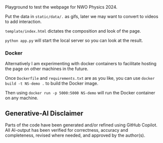 Playground to test the webpage for NWO Physics 2024.

Put the data in `static/data/.` as gifs, later we may want to convert to videos to add interaction.

`template/index.html` dictates the composition and look of the page.

`python app.py` will start the local server so you can look at the result.


### Docker
Alternatively I am experimenting with docker containers to facilitate hosting the page on other machines in the future.

Once `Dockerfile` and `requirements.txt` are as you like, you can use `docker build -t NS-demo .` to build the Docker image.

Then using `docker run -p 5000:5000 NS-demo` will run the Docker container on any machine.

## Generative-AI Disclaimer

Parts of the code have been generated and/or refined using GitHub Copilot. All AI-output has been verified for correctness, accuracy and completeness, revised where needed, and approved by the author(s).


